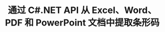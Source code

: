 ---
############################# Static ############################
layout: "auto-gen-gist"
draft: false
path: "zh/parser/net/extract/barcode//dotm/"
otherformats: DOC DOT DOCX DOCM DOTX DOTM ODT OTT RTF PDF XHTML MHTML MD XML EPUB FB2 CHM XLS XLT XLSX XLSM XLSB XLTX XLTM ODS CSV OTS XLA XLAM PPT PPTX  PPS POT PPSX PPTM POTX PPSM ODP OTP PST OST EML EMLX MSG ONE 

############################# Head ############################
head_title: ".NET API 从 PDF、DOCX、PPTX、XLSX、EPUB 等中提取条形码 "
head_description: "GroupDocs.Parser .NET API 允许软件开发人员从 .NET 应用程序中的 PDF、DOC、DOCX、PPT、PPTX、EML、MSG、XLS、XLSX、CSV、ODT、RTF 和 EPUB 文档中提取条形码。"

############################# Header ############################
title: "通过 C#.NET API 从 Excel、Word、PDF 和 PowerPoint 文档中提取条形码"
description: "GroupDocs.Parser .NET API 允许程序员从 PDF、DOC、DOCX、PPT、PPTX、EML、MSG、XLS、XLSX、CSV、ODT、RTF 和 EPUB 文档或页面 aea 中提取条形码。"

######################### Download Button #######################
button:
    enable: true

############################# About ############################
about:
    enable: true
    title: "如何通过 .NET API 从 Excel、Word、PDF 和其他文档中提取条形码？"
    content: |
       条形码是数字和字符的机器可读表示，在世界范围内广泛用于许多情况，例如产品扫描和识别、汽车零件跟踪、库存管理等。 GroupDocs.Parser for .NET 是一个功能强大的 API，可帮助开发人员开发用于从不同类型的受支持文档格式（例如 PDF、电子邮件、电子书、Microsoft Office 格式）中提取文本、图像和条形码的解决方案：Word（DOC、DOCX )、PowerPoint（PPT、PPTX）、Excel（XLS、XLSX）、电子邮件（EML、MSG）格式等等。 该 API 支持多种高级文档解析功能，例如按关键字搜索文本、准确提取文本、HTML 或 Markdown 格式的文本提取、带坐标的文本区域提取、提取元数据或条形码等。  

############################# content ############################
steps:
    enable: true
    block:
    - title_left: "如何通过 C# .NET 从 DOTM 文档中提取条形码 "
      content_left: |
       GroupDocs.Parser .NET API 帮助软件开发人员轻松地从 DOTM 文档中提取条形码。 以下 C# .NET 代码示例演示了如何从 DOTM 文档中提取条形码。

      title_right: "从文档中提取条码"
      content_right: |
        * 创建 [Parser](https://apireference.groupdocs.com/parser/net/groupdocs.parser/parser)的实例
        * 检查是否支持条码提取
        * 调用 [getBarcodes](https://apireference.groupdocs.com/parser/net/groupdocs.parser/parser/methods/getBarcodes) 方法从整个文档中提取所有条形码。
        * 遍历文档中的条码
        * 打印页面索引和条码值

      gisthash: "f9329c432da312e75f5f1c3702c02c52"
      gistfile: "barcode_extraction_form_documents.cs"

    - title_left: "通过 .NET 从 DOTM 文档页面提取条形码"
      content_left: |
       GroupDocs.Parser .NET 使软件程序员能够从 DOTM 文档的页面中提取条形码。 下面的 C# .NET 代码显示了如何在 DOTM 文档中实现条码提取。 

      title_right: "通过 C# .NET 提取条形码"
      content_right: |
        * 创建 [Parser](https://apireference.groupdocs.com/parser/net/groupdocs.parser/parser) 的实例
        * 检查文档以获取条码提取支持
        * 调用 [getBarcodes](https://apireference.groupdocs.com/parser/net/groupdocs.parser/parser/methods/getBarcodes) 方法从整个文档中提取所有条形码。
        * 遍历页面并打印页码
        * 打印页面索引和条码值
     
      gisthash: "80779aaa36b7d11b69c29296cfa73bd1"
      gistfile: "barcodes_extraction_form_documents_page.cs"
      
    - title_left: "通过 .NET 从 DOTM 文档的页面区域获取条形码"
      content_left: |
       GroupDocs.Parser .NET 是一个强大的 API，它为使用几行 .NET 代码从 DOTM 文档中提取条形码提供了完整的支持。 以下 .NET 代码示例显示了如何从 DOTM 文档页面区域执行条形码提取。

      title_right: "从 DOTM 页面区域提取条形码"
      content_right: |
        * 创建 [Parser](https://apireference.groupdocs.com/parser/net/groupdocs.parser/parser) 的实例
        * 检查文档以获取条码提取支持
        * 创建可用于条码提取的自定义选项
        * 通过使用自定义选项调用 [getBarcodes](https://apireference.groupdocs.com/parser/net/groupdocs.parser/parser/methods/getBarcodes) 方法从页面的右上角提取条形码。
        * 打印页面索引和条码值
     
      gisthash: "932e868be1c52982f8c2ced2fc4c0640"
      gistfile: "barcodes_extraction_from_documents_page_area.cs"

    - title_left: "系统要求"
      content_left: |
        所有主要平台和操作系统都支持 GroupDocs.Parser for .NET。 如需完整的系统要求指南，请访问 [系统要求](hhttps://docs.groupdocs.com/parser/net/system-requirements/) 在执行以下代码之前，请确保您已安装以下先决条件 系统：
         * 操作系统：Microsoft Windows、Linux、MacOS
         * 开发环境：Visual Studio、Xamarin、MonoDevelop 等
         * 框架：.NET Framework、.NET Standard、.NET Core、Mono
         * 从 [NuGet](https://www.nuget.org/packages/GroupDocs.parser/) 获取最新版本的 GroupDocs.Parser .NET API
        
      title_right: "为什么使用 GroupDocs.Parser"
      content_right: |
        * 从任何受支持的文档中提取纯文本支持
        * 通过用户定义的模板解析文档。
        * 完全支持结构化文本提取
        * 通过关键字和正则表达式进行文本搜索
        * 提取格式化文本、元数据、图像、容器和附件。
        * 提取一些支持的文档格式的目录。
        * 从 PDF 文档中解析表单数据。
        * 从文档中提取超链接

demos:
    enable: true


more_formats:
    enable: true


back_to_top:
    enable: true
---